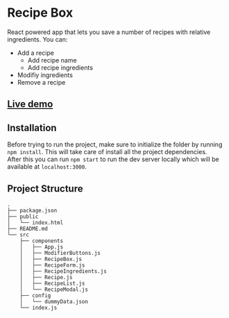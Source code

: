 # Recipe Box

React powered app that lets you save a number of recipes with relative ingredients. You can:  
* Add a recipe
  * Add recipe name
  * Add recipe ingredients
* Modifiy ingredients
* Remove a recipe 

## [Live demo](https://n0f3.github.io/fcc-recipe-box/)

## Installation

Before trying to run the project, make sure to initialize the folder by running ```npm install```.
This will take care of install all the project dependencies.  
After this you can run ```npm start``` to run the dev server locally which will be available at ```localhost:3000```.  

## Project Structure

```
.
├── package.json
├── public
│   └── index.html
├── README.md
└── src
    ├── components
    │   ├── App.js
    │   ├── ModifierButtons.js
    │   ├── RecipeBox.js
    │   ├── RecipeForm.js
    │   ├── RecipeIngredients.js
    │   ├── Recipe.js
    │   ├── RecipeList.js
    │   └── RecipeModal.js
    ├── config
    │   └── dummyData.json
    └── index.js

```

